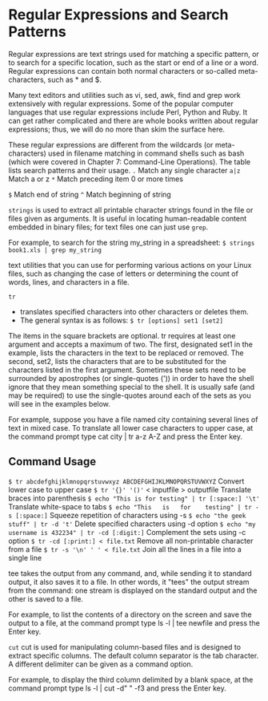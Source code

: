 # Regular Expressions and Search Patterns
Regular expressions are text strings used for matching a specific pattern, or to search for a specific location, such as the start or end of a line or a word. Regular expressions can contain both normal characters or so-called meta-characters, such as * and $.

Many text editors and utilities such as vi, sed, awk, find and grep work extensively with regular expressions. Some of the popular computer languages that use regular expressions include Perl, Python and Ruby. It can get rather complicated and there are whole books written about regular expressions; thus, we will do no more than skim the surface here.

These regular expressions are different from the wildcards (or meta-characters) used in filename matching in command shells such as bash (which were covered in Chapter 7: Command-Line Operations). The table lists search patterns and their usage.
`.`	Match any single character
`a|z`	Match a or z
`*`	Match preceding item 0 or more times

`$`	Match end of string
`^`	Match beginning of string

`strings` is used to extract all printable character strings found in the file or files given as arguments.
It is useful in locating human-readable content embedded in binary files; for text files one can just use `grep`.

For example, to search for the string my_string in a spreadsheet: `$ strings book1.xls | grep my_string`

text utilities that you can use for performing various actions on your Linux files, such as changing the case of letters or determining the count of words, lines, and characters in a file.

`tr`
-  translates specified characters into other characters or deletes them.
- The general syntax is as follows: `$ tr [options] set1 [set2]`

The items in the square brackets are optional. tr requires at least one argument and accepts a maximum of two. The first, designated set1 in the example, lists the characters in the text to be replaced or removed. The second, set2, lists the characters that are to be substituted for the characters listed in the first argument. Sometimes these sets need to be surrounded by apostrophes (or single-quotes (')) in order to have the shell ignore that they mean something special to the shell. It is usually safe (and may be required) to use the single-quotes around each of the sets as you will see in the examples below.

For example, suppose you have a file named city containing several lines of text in mixed case. To translate all lower case characters to upper case, at the command prompt type cat city | tr a-z A-Z and press the Enter key.

## Command	Usage
`$ tr abcdefghijklmnopqrstuvwxyz ABCDEFGHIJKLMNOPQRSTUVWXYZ`	Convert lower case to upper case
`$ tr '{}' '()'` < inputfile > outputfile	Translate braces into parenthesis
`$ echo "This is for testing" | tr [:space:] '\t'`	Translate white-space to tabs
`$ echo "This   is   for    testing" | tr -s [:space:]` Squeeze repetition of characters using -s
`$ echo "the geek stuff" | tr -d 't'`	Delete specified characters using -d option
`$ echo "my username is 432234" | tr -cd [:digit:]`	Complement the sets using -c option
`$ tr -cd [:print:] < file.txt`	Remove all non-printable character from a file
`$ tr -s '\n' ' ' < file.txt`	Join all the lines in a file into a single line

tee takes the output from any command, and, while sending it to standard output, it also saves it to a file. In other words, it "tees" the output stream from the command: one stream is displayed on the standard output and the other is saved to a file.

For example, to list the contents of a directory on the screen and save the output to a file, at the command prompt type ls -l | tee newfile and press the Enter key.

`cut`
cut is used for manipulating column-based files and is designed to extract specific columns. The default column separator is the tab character. A different delimiter can be given as a command option.

For example, to display the third column delimited by a blank space, at the command prompt type ls -l | cut -d" " -f3 and press the Enter key.

